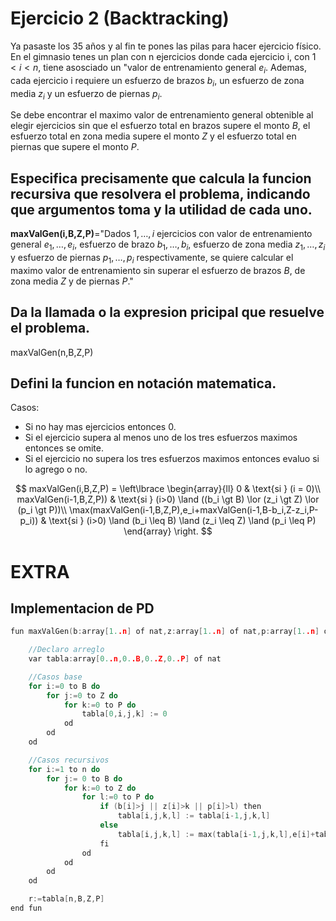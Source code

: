 # Ejercicio 2 (Backtracking)

Ya pasaste los 35 años y al fin te pones las pilas para hacer ejercicio físico. En el gimnasio tenes un plan con n ejercicios donde cada ejercicio i, con $1 \lt i \lt n$, tiene asosciado un "valor de entrenamiento general $e_i$. Ademas, cada ejercicio i requiere un esfuerzo de brazos $b_i$, un esfuerzo de zona media $z_i$ y un esfuerzo de piernas $p_i$.

Se debe encontrar el maximo valor de entrenamiento general obtenible al elegir ejercicios sin que el esfuerzo total en brazos supere el monto $B$, el esfuerzo total en zona media supere el monto $Z$ y el esfuerzo total en piernas que supere el monto $P$.

## Especifica precisamente que calcula la funcion recursiva que resolvera el problema, indicando que argumentos toma y la utilidad de cada uno.

**maxValGen(i,B,Z,P)**="Dados $1,\dots,i$ ejercicios con valor de entrenamiento general $e_1,\dots,e_i$, esfuerzo de brazo $b_1,\dots,b_i$, esfuerzo de zona media $z_1,\dots,z_i$ y esfuerzo de piernas $p_1,\dots,p_i$ respectivamente, se quiere calcular el maximo valor de entrenamiento sin superar el esfuerzo de brazos $B$, de zona media $Z$ y de piernas $P$."

## Da la llamada o la expresion pricipal que resuelve el problema.

maxValGen(n,B,Z,P)

## Defini la funcion en notación matematica.

Casos:
*   Si no hay mas ejercicios entonces 0.
*   Si el ejercicio supera al menos uno de los tres esfuerzos maximos entonces se omite.
*   Si el ejercicio no supera los tres esfuerzos maximos entonces evaluo si lo agrego o no.

$$
maxValGen(i,B,Z,P) =
\left\lbrace
\begin{array}{ll}
0 & \text{si } (i = 0)\\
maxValGen(i-1,B,Z,P)) & \text{si } (i>0) \land ((b_i \gt B) \lor (z_i \gt Z) \lor (p_i \gt P))\\
\max(maxValGen(i-1,B,Z,P),e_i+maxValGen(i-1,B-b_i,Z-z_i,P-p_i)) & \text{si } (i>0) \land (b_i \leq B) \land (z_i \leq Z) \land (p_i \leq P)
\end{array}
\right.
$$

# EXTRA

## Implementacion de PD

````C
fun maxValGen(b:array[1..n] of nat,z:array[1..n] of nat,p:array[1..n] of nat,e:array[1..n] of nat,B:nat,Z,:nat,P:nat) ret r:nat

    //Declaro arreglo
    var tabla:array[0..n,0..B,0..Z,0..P] of nat

    //Casos base
    for i:=0 to B do
        for j:=0 to Z do
            for k:=0 to P do
                tabla[0,i,j,k] := 0
            od
        od
    od

    //Casos recursivos
    for i:=1 to n do
        for j:= 0 to B do
            for k:=0 to Z do
                for l:=0 to P do
                    if (b[i]>j || z[i]>k || p[i]>l) then
                        tabla[i,j,k,l] := tabla[i-1,j,k,l]
                    else
                        tabla[i,j,k,l] := max(tabla[i-1,j,k,l],e[i]+tabla[i-1,j-b[i],k-z[i],l-p[i]])
                    fi
                od
            od
        od
    od

    r:=tabla[n,B,Z,P]
end fun
````